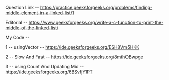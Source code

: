 Question Link -- https://practice.geeksforgeeks.org/problems/finding-middle-element-in-a-linked-list/1

Editorial -- https://www.geeksforgeeks.org/write-a-c-function-to-print-the-middle-of-the-linked-list/

My Code --

1 -- usingVector -- https://ide.geeksforgeeks.org/ESH8Vm5HKK

2 -- Slow And Fast -- https://ide.geeksforgeeks.org/8mthOBwpge

3 -- using Count And Updating Mid -- https://ide.geeksforgeeks.org/6BSvfjYlPT
